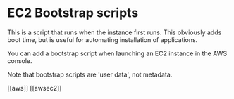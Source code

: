 # EC2 Bootstrap scripts

This is a script that runs when the instance first runs. This obviously adds boot time, but is useful for automating installation of applications.

You can add a bootstrap script when launching an EC2 instance in the AWS console.

Note that bootstrap scripts are 'user data', not metadata.

[[aws]]
[[awsec2]]
